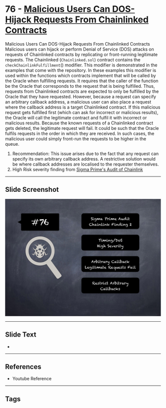 
# 76 - [Malicious Users Can DOS-Hijack Requests From Chainlinked Contracts](./Malicious%20Users%20Can%20DOS-Hijack%20Requests%20From%20Chainlinked%20Contracts.md)

Malicious Users Can DOS-Hijack Requests From Chainlinked Contracts Malicious users can hijack or perform Denial of Service (DOS) attacks on requests of Chainlinked contracts by replicating or front-running legitimate requests. The Chainlinked (`Chainlinked.sol`) contract contains the `checkChainlinkFulfillment`() modifier. This modifier is demonstrated in the examples that come with the repository. In these examples this modifier is used within the functions which contracts implement that will be called by the Oracle when fulfilling requests. It requires that the caller of the function be the Oracle that corresponds to the request that is being fulfilled. Thus, requests from Chainlinked contracts are expected to only be fulfilled by the Oracle that they have requested. However, because a request can specify an arbitrary callback address, a malicious user can also place a request where the callback address is a target Chainlinked contract. If this malicious request gets fulfilled first (which can ask for incorrect or malicious results), the Oracle will call the legitimate contract and fulfil it with incorrect or malicious results. Because the known requests of a Chainlinked contract gets deleted, the legitimate request will fail. It could be such that the Oracle fulfils requests in the order in which they are received. In such cases, the malicious user could simply front-run the requests to be higher in the queue.


1.  Recommendation: This issue arises due to the fact that any request can specify its own arbitrary callback address. A restrictive solution would be where callback addresses are localised to the requester themselves.
2.  High Risk severity finding from [Sigma Prime's Audit of Chainlink](https://github.com/sigp/public-audits/blob/master/chainlink-1/review.pdf)


___
## Slide Screenshot
![076.png](../../images/7.%20Audit%20Findings%20101/076.png)
___
## Slide Text
- 
___
## References
- Youtube Reference
___
## Tags
